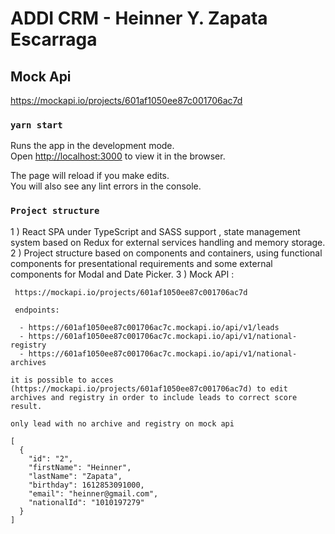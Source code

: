 # ADDI CRM - Heinner Y. Zapata Escarraga

## Mock Api

https://mockapi.io/projects/601af1050ee87c001706ac7d

### `yarn start`

Runs the app in the development mode.\
Open [http://localhost:3000](http://localhost:3000) to view it in the browser.

The page will reload if you make edits.\
You will also see any lint errors in the console.

### `Project structure`

1 ) React SPA under TypeScript and SASS support , state management system based on Redux for external services handling and memory storage.
2 ) Project structure based on components and containers, using functional components for presentational requirements and some external components for Modal and Date Picker.
3 ) Mock API :

     https://mockapi.io/projects/601af1050ee87c001706ac7d

     endpoints:

      - https://601af1050ee87c001706ac7c.mockapi.io/api/v1/leads
      - https://601af1050ee87c001706ac7c.mockapi.io/api/v1/national-registry
      - https://601af1050ee87c001706ac7c.mockapi.io/api/v1/national-archives

    it is possible to acces (https://mockapi.io/projects/601af1050ee87c001706ac7d) to edit archives and registry in order to include leads to correct score result.

    only lead with no archive and registry on mock api

    [
      {
        "id": "2",
        "firstName": "Heinner",
        "lastName": "Zapata",
        "birthday": 1612853091000,
        "email": "heinner@gmail.com",
        "nationalId": "1010197279"
      }
    ]